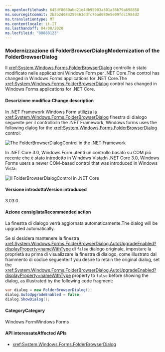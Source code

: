 ```yaml
---
ms.openlocfilehash: 645df8080abd21e4db95903a301a36b79a698858
ms.sourcegitcommit: 2b3b2d684259463ddfc76ad680e5e09fdc1984d2
ms.translationtype: MT
ms.contentlocale: it-IT
ms.lasthandoff: 04/08/2020
ms.locfileid: "80888123"
---
```

### <a name="modernization-of-the-folderbrowserdialog"></a><span data-ttu-id="6c3a6-101">Modernizzazione di FolderBrowserDialog</span><span class="sxs-lookup"><span data-stu-id="6c3a6-101">Modernization of the FolderBrowserDialog</span></span>

<span data-ttu-id="6c3a6-102">Il <xref:System.Windows.Forms.FolderBrowserDialog> controllo è stato modificato nelle applicazioni Windows Form per .NET Core.The control has changed in Windows Forms applications for .NET Core.</span><span class="sxs-lookup"><span data-stu-id="6c3a6-102">The <xref:System.Windows.Forms.FolderBrowserDialog> control has changed in Windows Forms applications for .NET Core.</span></span>

#### <a name="change-description"></a><span data-ttu-id="6c3a6-103">Descrizione modifica:</span><span class="sxs-lookup"><span data-stu-id="6c3a6-103">Change description</span></span>

<span data-ttu-id="6c3a6-104">In .NET Framework Windows Form utilizza la <xref:System.Windows.Forms.FolderBrowserDialog> finestra di dialogo seguente per il controllo:</span><span class="sxs-lookup"><span data-stu-id="6c3a6-104">In the .NET Framework, Windows forms uses the following dialog for the <xref:System.Windows.Forms.FolderBrowserDialog> control:</span></span>

![The FolderBrowserDialogControl in the .NET Framework](~/docs/images/core-changes/windowsforms/modernized-folderbrowserdialog/folderdlg-framework.png)

<span data-ttu-id="6c3a6-106">In .NET Core 3.0, Windows Form utenti un controllo basato su COM più recente che è stato introdotto in Windows Vista:</span><span class="sxs-lookup"><span data-stu-id="6c3a6-106">In .NET Core 3.0, Windows Forms users a newer COM-based control that was introduced in Windows Vista:</span></span>

![Il FolderBrowserDialogControl in .NET Core](~/docs/images/core-changes/windowsforms/modernized-folderbrowserdialog/folderdlg-core.png)

#### <a name="version-introduced"></a><span data-ttu-id="6c3a6-108">Versione introdotta</span><span class="sxs-lookup"><span data-stu-id="6c3a6-108">Version introduced</span></span>

<span data-ttu-id="6c3a6-109">3.0</span><span class="sxs-lookup"><span data-stu-id="6c3a6-109">3.0</span></span>

#### <a name="recommended-action"></a><span data-ttu-id="6c3a6-110">Azione consigliata</span><span class="sxs-lookup"><span data-stu-id="6c3a6-110">Recommended action</span></span>

<span data-ttu-id="6c3a6-111">La finestra di dialogo verrà aggiornata automaticamente.</span><span class="sxs-lookup"><span data-stu-id="6c3a6-111">The dialog will be upgraded automatically.</span></span>

<span data-ttu-id="6c3a6-112">Se si desidera mantenere la finestra <xref:System.Windows.Forms.FolderBrowserDialog.AutoUpgradeEnabled?displayProperty=nameWithType> di `false` dialogo originale, impostare la proprietà su prima di visualizzare la finestra di dialogo, come illustrato dal frammento di codice seguente:</span><span class="sxs-lookup"><span data-stu-id="6c3a6-112">If you desire to retain the original dialog, set the <xref:System.Windows.Forms.FolderBrowserDialog.AutoUpgradeEnabled?displayProperty=nameWithType> property to `false` before showing the dialog, as illustrated by the following code fragment:</span></span>

```csharp
var dialog = new FolderBrowserDialog();
dialog.AutoUpgradeEnabled = false;
dialog.ShowDialog();
```

#### <a name="category"></a><span data-ttu-id="6c3a6-113">Category</span><span class="sxs-lookup"><span data-stu-id="6c3a6-113">Category</span></span>

<span data-ttu-id="6c3a6-114">Windows Form</span><span class="sxs-lookup"><span data-stu-id="6c3a6-114">Windows Forms</span></span>

#### <a name="affected-apis"></a><span data-ttu-id="6c3a6-115">API interessate</span><span class="sxs-lookup"><span data-stu-id="6c3a6-115">Affected APIs</span></span>

- <xref:System.Windows.Forms.FolderBrowserDialog>

<!--

### Affected APIs

- `T:System.Windows.Forms.FolderBrowserDialog`

-->

